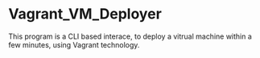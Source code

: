 # Vagrant_VM_Deployer
This program is a CLI based interace, to deploy a vitrual machine within a few minutes, using Vagrant technology.
